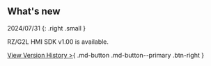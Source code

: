 ## What's new

2024/07/31
{: .right .small }

RZ/G2L HMI SDK v1.00 is available.

[View Version History >](history/index.md){ .md-button .md-button--primary .btn-right }
